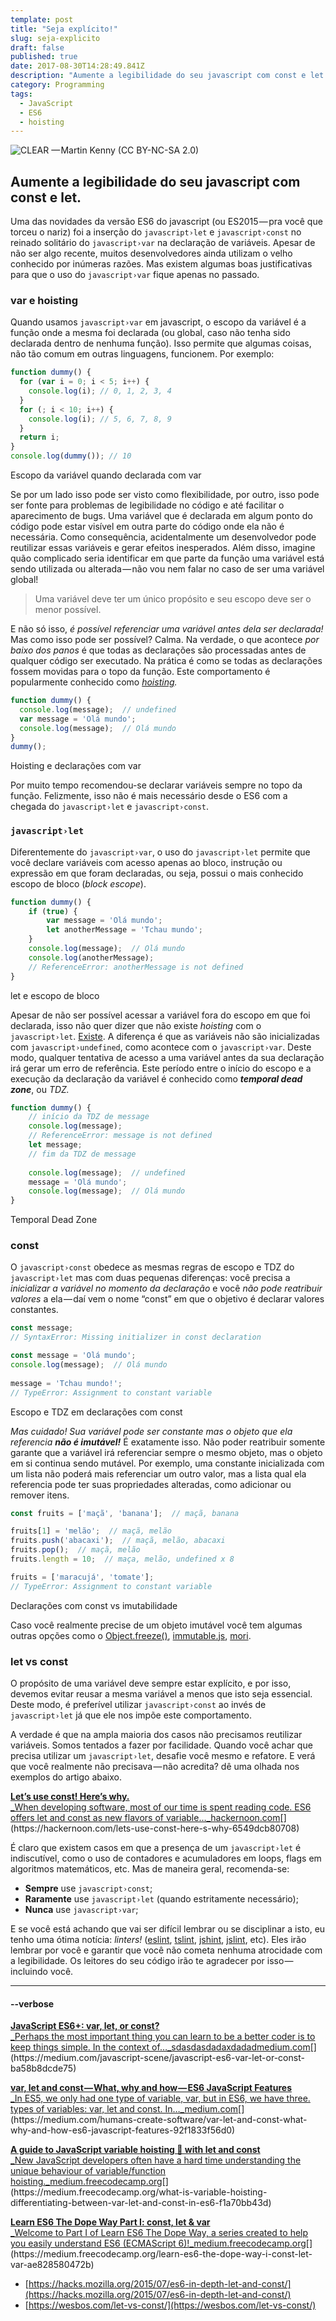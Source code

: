 ```yaml
---
template: post
title: "Seja explícito!"
slug: seja-explicito
draft: false
published: true
date: 2017-08-30T14:28:49.841Z
description: "Aumente a legibilidade do seu javascript com const e let."
category: Programming
tags: 
  - JavaScript
  - ES6
  - hoisting
---
```


![[CLEAR](https://www.flickr.com/photos/coofdy/14816686262/) — Martin Kenny (CC BY-NC-SA 2.0)](/media/be-clear.jpeg)

## Aumente a legibilidade do seu javascript com const e let.

Uma das novidades da versão ES6 do javascript (ou ES2015 — pra você que torceu o nariz) foi a inserção do `javascript›let` e `javascript›const` no reinado solitário do `javascript›var` na declaração de variáveis. Apesar de não ser algo recente, muitos desenvolvedores ainda utilizam o velho conhecido por inúmeras razões. Mas existem algumas boas justificativas para que o uso do `javascript›var` fique apenas no passado.

### var e hoisting

Quando usamos `javascript›var` em javascript, o escopo da variável é a função onde a mesma foi declarada (ou global, caso não tenha sido declarada dentro de nenhuma função). Isso permite que algumas coisas, não tão comum em outras linguagens, funcionem. Por exemplo:

```javascript
function dummy() {
  for (var i = 0; i < 5; i++) {
    console.log(i); // 0, 1, 2, 3, 4
  }
  for (; i < 10; i++) {
    console.log(i); // 5, 6, 7, 8, 9
  }
  return i;
}
console.log(dummy()); // 10
```
<figcaption>Escopo da variável quando declarada com var</figcaption>

Se por um lado isso pode ser visto como flexibilidade, por outro, isso pode ser fonte para problemas de legibilidade no código e até facilitar o aparecimento de bugs. Uma variável que é declarada em algum ponto do código pode estar visível em outra parte do código onde ela não é necessária. Como consequência, acidentalmente um desenvolvedor pode reutilizar essas variáveis e gerar efeitos inesperados. Além disso, imagine quão complicado seria identificar em que parte da função uma variável está sendo utilizada ou alterada — não vou nem falar no caso de ser uma variável global!

> Uma variável deve ter um único propósito e seu escopo deve ser o menor possível.

E não só isso, _é possível referenciar uma variável antes dela ser declarada!_ Mas como isso pode ser possível? Calma. Na verdade, o que acontece _por baixo dos panos_ é que todas as declarações são processadas antes de qualquer código ser executado. Na prática é como se todas as declarações fossem movidas para o topo da função. Este comportamento é popularmente conhecido como [_hoisting_](https://developer.mozilla.org/en-US/docs/Web/JavaScript/Reference/Statements/var#var_hoisting)_._

```javascript
function dummy() {
  console.log(message);  // undefined
  var message = 'Olá mundo';
  console.log(message);  // Olá mundo
}
dummy();
```
<figcaption>Hoisting e declarações com var</figcaption>

Por muito tempo recomendou-se declarar variáveis sempre no topo da função. Felizmente, isso não é mais necessário desde o ES6 com a chegada do `javascript›let` e `javascript›const`.

### `javascript›let`

Diferentemente do `javascript›var`, o uso do `javascript›let` permite que você declare variáveis com acesso apenas ao bloco, instrução ou expressão em que foram declaradas, ou seja, possui o mais conhecido escopo de bloco (_block escope_).

```javascript
function dummy() {
    if (true) {
        var message = 'Olá mundo';
        let anotherMessage = 'Tchau mundo';
    }
    console.log(message);  // Olá mundo
    console.log(anotherMessage);
    // ReferenceError: anotherMessage is not defined
}
```
<figcaption>let e escopo de bloco</figcaption>

Apesar de não ser possível acessar a variável fora do escopo em que foi declarada, isso não quer dizer que não existe _hoisting_ com o `javascript›let`. [Existe](https://stackoverflow.com/a/31222689/1704862). A diferença é que as variáveis não são inicializadas com `javascript›undefined`, como acontece com o `javascript›var`. Deste modo, qualquer tentativa de acesso a uma variável antes da sua declaração irá gerar um erro de referência. Este período entre o início do escopo e a execução da declaração da variável é conhecido como **_temporal dead zone_**, ou _TDZ._

```javascript
function dummy() {
    // início da TDZ de message
    console.log(message);
    // ReferenceError: message is not defined
    let message;
    // fim da TDZ de message
  
    console.log(message);  // undefined
    message = 'Olá mundo';
    console.log(message);  // Olá mundo
}
```
<figcaption>Temporal Dead Zone</figcaption>

### const

O `javascript›const` obedece as mesmas regras de escopo e TDZ do `javascript›let` mas com duas pequenas diferenças: você precisa a _inicializar a variável no momento da declaração_ e você _não pode reatribuir valores_ a ela — daí vem o nome “const” em que o objetivo é declarar valores constantes.

```javascript
const message;
// SyntaxError: Missing initializer in const declaration

const message = 'Olá mundo';
console.log(message);  // Olá mundo
 
message = 'Tchau mundo!';
// TypeError: Assignment to constant variable
```
<figcaption>Escopo e TDZ em declarações com const</figcaption>

_Mas cuidado! Sua variável pode ser constante mas o objeto que ela referencia_ **_não é imutável!_** É exatamente isso. Não poder reatribuir somente garante que a variável irá referenciar sempre o mesmo objeto, mas o objeto em si continua sendo mutável. Por exemplo, uma constante inicializada com um lista não poderá mais referenciar um outro valor, mas a lista qual ela referencia pode ter suas propriedades alteradas, como adicionar ou remover itens.

```javascript
const fruits = ['maçã', 'banana'];  // maçã, banana

fruits[1] = 'melão';  // maçã, melão
fruits.push('abacaxi');  // maçã, melão, abacaxi
fruits.pop();  // maçã, melão
fruits.length = 10;  // maça, melão, undefined x 8

fruits = ['maracujá', 'tomate'];
// TypeError: Assignment to constant variable
```
<figcaption>Declarações com const vs imutabilidade</figcaption>

Caso você realmente precise de um objeto imutável você tem algumas outras opções como o [Object.freeze()](https://developer.mozilla.org/en/docs/Web/JavaScript/Reference/Global_Objects/Object/freeze), [immutable.js](https://facebook.github.io/immutable-js/), [mori](https://swannodette.github.io/mori/).

### let vs const

O propósito de uma variável deve sempre estar explícito, e por isso, devemos evitar reusar a mesma variável a menos que isto seja essencial. Deste modo, é preferível utilizar `javascript›const` ao invés de `javascript›let` já que ele nos impõe este comportamento.

A verdade é que na ampla maioria dos casos não precisamos reutilizar variáveis. Somos tentados a fazer por facilidade. Quando você achar que precisa utilizar um `javascript›let`, desafie você mesmo e refatore. E verá que você realmente não precisava — não acredita? dê uma olhada nos exemplos do artigo abaixo.

[**Let’s use const! Here’s why.**  
_When developing software, most of our time is spent reading code. ES6 offers let and const as new flavors of variable…_hackernoon.com](https://hackernoon.com/lets-use-const-here-s-why-6549dcb80708 "https://hackernoon.com/lets-use-const-here-s-why-6549dcb80708")[](https://hackernoon.com/lets-use-const-here-s-why-6549dcb80708)

É claro que existem casos em que a presença de um `javascript›let` é indiscutível, como o uso de contadores e acumuladores em loops, flags em algoritmos matemáticos, etc. Mas de maneira geral, recomenda-se:

-   **Sempre** use `javascript›const`;
-   **Raramente** use `javascript›let` (quando estritamente necessário);
-   **Nunca** use `javascript›var`;

E se você está achando que vai ser difícil lembrar ou se disciplinar a isto, eu tenho uma ótima notícia: _linters!_ ([eslint](https://eslint.org/), [tslint](https://palantir.github.io/tslint/), [jshint](https://jshint.com/), [jslint](https://www.jslint.com/), etc). Eles irão lembrar por você e garantir que você não cometa nenhuma atrocidade com a legibilidade. Os leitores do seu código irão te agradecer por isso — incluindo você.

---

#### \--verbose

[**JavaScript ES6+: var, let, or const?**  
_Perhaps the most important thing you can learn to be a better coder is to keep things simple. In the context of…_sdasdasdadaxdadadmedium.com](https://medium.com/javascript-scene/javascript-es6-var-let-or-const-ba58b8dcde75 "https://medium.com/javascript-scene/javascript-es6-var-let-or-const-ba58b8dcde75")[](https://medium.com/javascript-scene/javascript-es6-var-let-or-const-ba58b8dcde75)

[**var, let and const — What, why and how — ES6 JavaScript Features**  
_In ES5, we only had one type of variable, var, but in ES6, we have three. types of variables: var, let and const. In…_medium.com](https://medium.com/humans-create-software/var-let-and-const-what-why-and-how-es6-javascript-features-92f1833f56d0 "https://medium.com/humans-create-software/var-let-and-const-what-why-and-how-es6-javascript-features-92f1833f56d0")[](https://medium.com/humans-create-software/var-let-and-const-what-why-and-how-es6-javascript-features-92f1833f56d0)

[**A guide to JavaScript variable hoisting 🚩 with let and const**  
_New JavaScript developers often have a hard time understanding the unique behaviour of variable/function hoisting._medium.freecodecamp.org](https://medium.freecodecamp.org/what-is-variable-hoisting-differentiating-between-var-let-and-const-in-es6-f1a70bb43d "https://medium.freecodecamp.org/what-is-variable-hoisting-differentiating-between-var-let-and-const-in-es6-f1a70bb43d")[](https://medium.freecodecamp.org/what-is-variable-hoisting-differentiating-between-var-let-and-const-in-es6-f1a70bb43d)

[**Learn ES6 The Dope Way Part I: const, let & var**  
_Welcome to Part I of Learn ES6 The Dope Way, a series created to help you easily understand ES6 (ECMAScript 6)!_medium.freecodecamp.org](https://medium.freecodecamp.org/learn-es6-the-dope-way-i-const-let-var-ae828580472b "https://medium.freecodecamp.org/learn-es6-the-dope-way-i-const-let-var-ae828580472b")[](https://medium.freecodecamp.org/learn-es6-the-dope-way-i-const-let-var-ae828580472b)

-   [https://hacks.mozilla.org/2015/07/es6-in-depth-let-and-const/](https://hacks.mozilla.org/2015/07/es6-in-depth-let-and-const/)
-   [https://wesbos.com/let-vs-const/](https://wesbos.com/let-vs-const/)